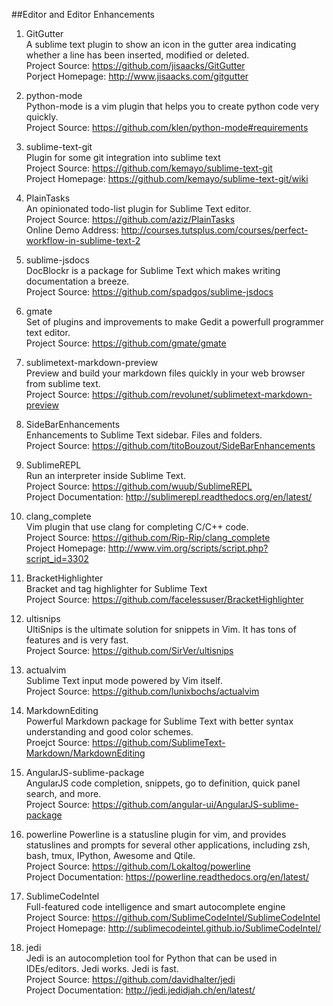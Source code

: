 ##Editor and Editor Enhancements 

1. GitGutter  
A sublime text plugin to show an icon in the gutter area indicating whether a line has been inserted, modified or deleted.  
Project Source: https://github.com/jisaacks/GitGutter  
Porject Homepage: http://www.jisaacks.com/gitgutter

1. python-mode  
Python-mode is a vim plugin that helps you to create python code very quickly.  
Project Source: https://github.com/klen/python-mode#requirements

1. sublime-text-git  
Plugin for some git integration into sublime text  
Project Source: https://github.com/kemayo/sublime-text-git  
Project Homepage: https://github.com/kemayo/sublime-text-git/wiki

1. PlainTasks  
An opinionated todo-list plugin for Sublime Text editor.  
Project Source: https://github.com/aziz/PlainTasks  
Online Demo Address: http://courses.tutsplus.com/courses/perfect-workflow-in-sublime-text-2

1. sublime-jsdocs  
DocBlockr is a package for Sublime Text which makes writing documentation a breeze.  
Project Source:  https://github.com/spadgos/sublime-jsdocs  

1. gmate  
Set of plugins and improvements to make Gedit a powerfull programmer text editor.  
Project Source: https://github.com/gmate/gmate  

1. sublimetext-markdown-preview  
Preview and build your markdown files quickly in your web browser from sublime text.  
Project Source: https://github.com/revolunet/sublimetext-markdown-preview  

1. SideBarEnhancements  
Enhancements to Sublime Text sidebar. Files and folders.  
Project Source:  https://github.com/titoBouzout/SideBarEnhancements 

1. SublimeREPL  
Run an interpreter inside Sublime Text.  
Project Source: https://github.com/wuub/SublimeREPL  
Project Documentation: http://sublimerepl.readthedocs.org/en/latest/

1. clang_complete  
Vim plugin that use clang for completing C/C++ code.  
Project Source: https://github.com/Rip-Rip/clang_complete  
Project Homepage: http://www.vim.org/scripts/script.php?script_id=3302  

1. BracketHighlighter  
Bracket and tag highlighter for Sublime Text  
Project Source: https://github.com/facelessuser/BracketHighlighter  

1. ultisnips  
UltiSnips is the ultimate solution for snippets in Vim. It has tons of features and is very fast.  
Project Source: https://github.com/SirVer/ultisnips  
   
1. actualvim  
Sublime Text input mode powered by Vim itself.   
Project Source: https://github.com/lunixbochs/actualvim

1. MarkdownEditing  
Powerful Markdown package for Sublime Text with better syntax understanding and good color schemes.  
Proejct Source: https://github.com/SublimeText-Markdown/MarkdownEditing   
  
1. AngularJS-sublime-package  
AngularJS code completion, snippets, go to definition, quick panel search, and more.   
Project Source: https://github.com/angular-ui/AngularJS-sublime-package 

1. powerline
Powerline is a statusline plugin for vim, and provides statuslines and prompts for several other applications, including zsh, bash, tmux, IPython, Awesome and Qtile.  
Project Source: https://github.com/Lokaltog/powerline  
Project Documentation: https://powerline.readthedocs.org/en/latest/

1. SublimeCodeIntel  
Full-featured code intelligence and smart autocomplete engine  
Project Source: https://github.com/SublimeCodeIntel/SublimeCodeIntel  
Project Homepage: http://sublimecodeintel.github.io/SublimeCodeIntel/

1. jedi  
Jedi is an autocompletion tool for Python that can be used in IDEs/editors. Jedi works. Jedi is fast.  
Project Source: https://github.com/davidhalter/jedi  
Project Documentation: http://jedi.jedidjah.ch/en/latest/  


